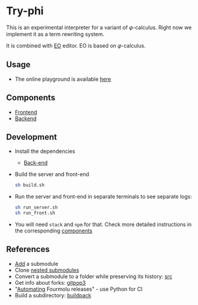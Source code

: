 # Try-phi

This is an experimental interpreter for a variant of 𝜑-calculus.
Right now we implement it as a term rewriting system.

It is combined with [EO](https://github.com/objectionary/eo) editor. EO is based on 𝜑-calculus.

## Usage
* The online playground is available [here](https://br4ch1st0chr0n3.github.io/try-phi-front/?editor=eo&snippet=3%20%3E%20a%0A4%20%3E%20b%0A)

## Components
* [Frontend](./front/)
* [Backend](./back/)


<!-- TODO rename executables haskell -->

## Development
* Install the dependencies
    <!-- TODO -->
    * [Back-end](./back/dependencies) 
    
* Build the server and front-end
    ```sh
    sh build.sh
    ```
* Run the server and front-end in separate terminals to see separate logs:
    ```sh
    sh run_server.sh
    sh run_front.sh
    ```

* You will need `stack` and `npm` for that. Check more detailed instructions in the corresponding [components](#components)

## References
* [Add](https://git-scm.com/book/en/v2/Git-Tools-Submodules) a submodule
* Clone [nested submodules](https://stackoverflow.com/a/6562038)
* Convert a submodule to a folder while preserving its history: [src](https://medium.com/walkme-engineering/how-to-merge-a-git-submodule-into-its-main-repository-d83a215a319c)
* Get info about forks: [gitpop3](https://andremiras.github.io/gitpop3/)
* "[Automating](https://brandonchinn178.github.io/blog/2022/05/19/automating-fourmolu-releases-with-github-actions.html) Fourmolu releases" - use Python for CI
* Build a subdirectory: [buildpack](https://elements.heroku.com/buildpacks/timanovsky/subdir-heroku-buildpack)
